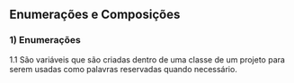 
## Enumerações e Composições

### 1) Enumerações

1.1 São variáveis que são criadas dentro de uma classe de um projeto para
serem usadas como palavras reservadas quando necessário.



